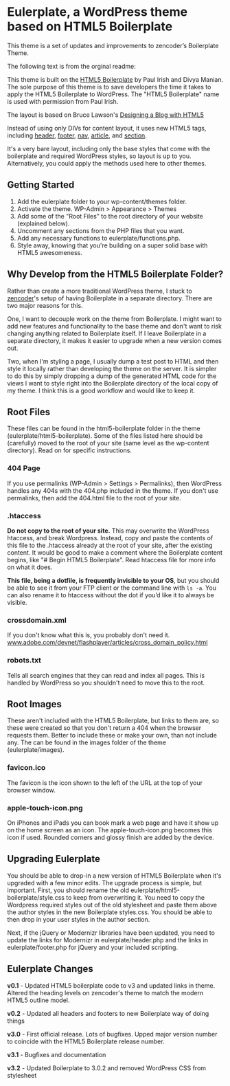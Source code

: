 # Eulerplate, a WordPress theme based on HTML5 Boilerplate

This theme is a set of updates and improvements to zencoder’s Boilerplate Theme.

The following text is from the orginal readme:

This theme is built on the [HTML5 Boilerplate](http://html5boilerplate.com/) by Paul Irish and Divya Manian. The sole purpose of this theme is to save developers the time it takes to apply the HTML5 Boilerplate to WordPress. The "HTML5 Boilerplate" name is used with permission from Paul Irish.

The layout is based on Bruce Lawson's [Designing a Blog with HTML5](http://html5doctor.com/designing-a-blog-with-html5/)

Instead of using only DIVs for content layout, it uses new HTML5 tags, including [header](http://html5doctor.com/the-header-element/), 
[footer](http://www.w3schools.com/html5/tag_footer.asp), 
[nav](http://www.w3schools.com/html5/tag_nav.asp), 
[article](http://www.w3schools.com/html5/tag_article.asp), 
and [section](http://html5doctor.com/the-section-element/).

It's a very bare layout, including only the base styles that come with the boilerplate and required WordPress styles, so layout is up to you. Alternatively, you could apply the methods used here to other themes.

## Getting Started

1. Add the eulerplate folder to your wp-content/themes folder.
2. Activate the theme. WP-Admin > Appearance > Themes
3. Add some of the "Root Files" to the root directory of your website (explained below).
4. Uncomment any sections from the PHP files that you want.
5. Add any necessary functions to eulerplate/functions.php.
6. Style away, knowing that you're building on a super solid base with HTML5 awesomeness.

## Why Develop from the HTML5 Boilerplate Folder?

Rather than create a more traditional WordPress theme, I stuck to [zencoder](https://github.com/zencoder/)'s setup of having Boilerplate in a separate directory. There are two major reasons for this.

One, I want to decouple work on the theme from Boilerplate. I might want to add new features and functionality to the base theme and don't want to risk changing anything related to Boilerplate itself. If I leave Boilerplate in a separate directory, it makes it easier to upgrade when a new version comes out.

Two, when I'm styling a page, I usually dump a test post to HTML and then style it locally rather than developing the theme on the server. It is simpler to do this by simply dropping a dump of the generated HTML code for the views I want to style right into the Boilerplate directory of the local copy of my theme. I think this is a good workflow and would like to keep it.

## Root Files

These files can be found in the html5-boilerplate folder in the theme (eulerplate/html5-boilerplate). Some of the files listed here should be (carefully) moved to the root of your site (same level as the wp-content directory). Read on for specific instructions.

### 404 Page
If you use permalinks (WP-Admin > Settings > Permalinks), then WordPress handles any 404s with the 404.php included in the theme. If you don't use permalinks, then add the 404.html file to the root of your site.

### .htaccess
**Do not copy to the root of your site.** This may overwrite the WordPress htaccess, and break Wordpress. Instead, copy and paste the contents of this file to the .htaccess already at the root of your site, after the existing content. It would be good to make a comment where the Boilerplate content begins, like "# Begin HTML5 Boilerplate". Read htaccess file for more info on what it does.

**This file, being a dotfile, is frequently invisible to your OS**, but you should be able to see it from your FTP client or the command line with `ls -a`. You can also rename it to htaccess without the dot if you’d like it to always be visible.

### crossdomain.xml
If you don't know what this is, you probably don't need it.
www.adobe.com/devnet/flashplayer/articles/cross_domain_policy.html

### robots.txt
Tells all search engines that they can read and index all pages. This is handled by WordPress so you shouldn't need to move this to the root.

## Root Images

These aren't included with the HTML5 Boilerplate, but links to them are, so these were created so that you don't return a 404 when the browser requests them. Better to include these or make your own, than not include any. The can be found in the images folder of the theme (eulerplate/images).

### favicon.ico
The favicon is the icon shown to the left of the URL at the top of your browser window.

### apple-touch-icon.png
On iPhones and iPads you can book mark a web page and have it show up on the home screen as an icon. The apple-touch-icon.png becomes this icon if used. Rounded corners and glossy finish are added by the device.

## Upgrading Eulerplate

You should be able to drop-in a new version of HTML5 Boilerplate when it's upgraded with a few minor edits. The upgrade process is simple, but important. First, you should rename the old eulerplate/html5-boilerplate/style.css to keep from overwriting it. You need to copy the Wordpress required styles out of the old stylesheet and paste them above the author styles in the new Boilerplate styles.css. You should be able to then drop in your user styles in the author section.

Next, if the jQuery or Modernizr libraries have been updated, you need to update the links for Modernizr in eulerplate/header.php and the links in eulerplate/footer.php for jQuery and your included scripting.

## Eulerplate Changes

__v0.1__ - Updated HTML5 boilerplate code to v3 and updated links in theme. Altered the heading levels on zencoder's theme to match the modern HTML5 outline model.

__v0.2__ - Updated all headers and footers to new Boilerplate way of doing things

__v3.0__ - First official release. Lots of bugfixes. Upped major version number to coincide with the HTML5 Boilerplate release number.

__v3.1__ - Bugfixes and documentation

__v3.2__ - Updated Boilerplate to 3.0.2 and removed WordPress CSS from stylesheet

